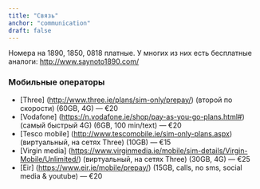 ```yaml
---
title: "Связь"
anchor: "communication"
draft: false
---
```


Номера на 1890, 1850, 0818 платные. У многих из них есть бесплатные аналоги: <http://www.saynoto1890.com/>

### Мобильные операторы

*  [Three] (http://www.three.ie/plans/sim-only/prepay/) (второй по скорости) (60GB, 4G)  —  €20
*  [Vodafone] (https://n.vodafone.ie/shop/pay-as-you-go-plans.html#) (самый быстрый 4G) (6GB, 100 min/text)  —  €20
*  [Tesco mobile] (http://www.tescomobile.ie/sim-only-plans.aspx) (виртуальный, на сетях Three) (10GB)  —  €15
*  [Virgin media] (https://www.virginmedia.ie/mobile/sim-details/Virgin-Mobile/Unlimited/) (виртуальный, на сетях Three) (30GB, 4G)  —  €25
*  [Eir] (https://www.eir.ie/mobile/prepay/) (15GB, calls, no sms, social media & youtube)  —  €20  